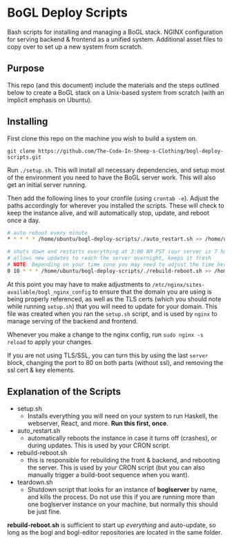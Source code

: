 # BoGL Deploy Scripts

Bash scripts for installing and managing a BoGL stack. NGINX configuration for serving backend & frontend as a unified system. Additional asset files to copy over to set up a new system from scratch.

## Purpose

This repo (and this document) include the materials and the steps outlined below to create a BoGL stack on a Unix-based system from scratch (with an implicit emphasis on Ubuntu).

## Installing

First clone this repo on the machine you wish to build a system on.
```
git clone https://github.com/The-Code-In-Sheep-s-Clothing/bogl-deploy-scripts.git
```

Run `./setup.sh`. This will install all necessary dependencies, and setup most of the environment you need to have the BoGL server work. This will also get an initial server running.

Then add the following lines to your cronfile (using `crontab -e`). Adjust the paths accordingly for wherever you installed the scripts. These will check to keep the instance alive, and will automatically stop, update, and reboot once a day.
```bash
# auto reboot every minute
* * * * * /home/ubuntu/bogl-deploy-scripts/./auto_restart.sh >> /home/ubuntu/bogl-restarts.log

# shuts down and restarts everything at 3:00 AM PST (our server is 7 hours ahead PST)
# allows new updates to reach the server overnight, keeps it fresh
# NOTE: Depending on your time zone you may need to adjust the time here
0 10 * * * /home/ubuntu/bogl-deploy-scripts/./rebuild-reboot.sh >> /home/ubuntu/bogl-restarts.log
```

At this point you may have to make adjustments to `/etc/nginx/sites-available/bogl_nginx_config` to ensure that the domain you are using is being properly referenced, as well as the TLS certs (which you should note while running `setup.sh`) that you will need to update for your domain. This file was created when you ran the `setup.sh` script, and is used by `nginx` to manage serving of the backend and frontend.

Whenever you make a change to the nginx config, run `sudo nginx -s reload` to apply your changes.

If you are not using TLS/SSL, you can turn this by using the last `server` block, changing the port to 80 on both parts (without ssl), and removing the ssl cert & key elements.

## Explanation of the Scripts
- setup.sh
	- Installs everything you will need on your system to run Haskell, the webserver, React, and more. **Run this first, once**.
- auto_restart.sh
	- automatically reboots the instance in case it turns off (crashes), or during updates. This is used by your CRON script.
- rebuild-reboot.sh
	- this is responsible for rebuilding the front & backend, and rebooting the server. This is used by your CRON script (but you can also manually trigger a build-boot sequence when you want).
- teardown.sh
	- Shutdown script that looks for an instance of **boglserver** by name, and kills the process. Do not use this if you are running more than one boglserver instance on your machine, but normally this should be just fine.

**rebuild-reboot.sh** is sufficient to start up *everything* and auto-update, so long as the bogl and bogl-editor repositories are located in the same folder.
